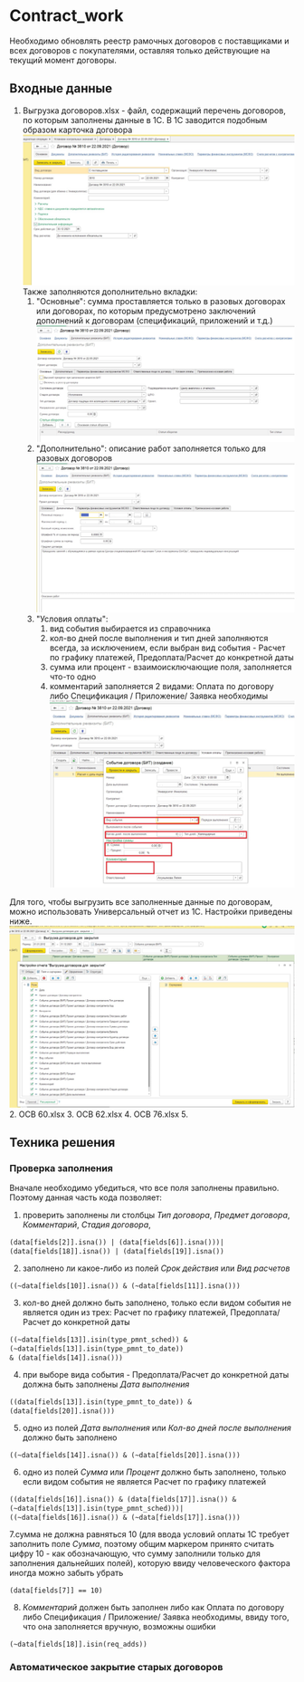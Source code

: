 # Contract_work
Необходимо обновлять реестр рамочных договоров с поставщиками и всех договоров с покупателями, оставляя только действующие на текущий момент договоры. 
## Входные данные
1. Выгрузка договоров.xlsx - файл, содержащий перечень договоров, по которым заполнены данные в 1С. 
В 1С заводится подобным образом карточка договора
![Screenshot](Карточка_договора.jpg)
Также заполняются дополнительно вкладки:
    1. "Основные": сумма проставляется только в разовых договорах или договорах, по которым предусмотрено заключений дополнений к договорам (спецификаций, приложений и т.д.)
    ![Screenshot](Основные.jpg)
    2. "Дополнительно": описание работ заполняется только для разовых договоров
    ![Screenshot](Дополнительно.jpg)
    3. "Условия оплаты":
        1. вид события выбирается из справочника
        2. кол-во дней после выполнения и тип дней заполняются всегда, за исключением, если выбран вид события - Расчет по графику платежей, Предоплата/Расчет до конкретной даты
        3. сумма или процент - взаимоисключающие поля, заполняется что-то одно
        4. комментарий заполняется 2 видами: Оплата по договору либо Спецификация / Приложение/ Заявка необходимы
        ![Screenshot](Условия_оплаты.jpg)
    
Для того, чтобы выгрузить все заполненные данные по договорам, можно использовать Универсальный отчет из 1С. Настройки приведены ниже.
![Screenshot](универсальный_отчет.jpg)
2. ОСВ 60.xlsx
3. ОСВ 62.xlsx
4. ОСВ 76.xlsx
5. 
## Техника решения
### Проверка заполнения
Вначале необходимо убедиться, что все поля заполнены правильно. Поэтому данная часть кода позволяет:
1. проверить заполнены ли столбцы *Тип договора*, *Предмет договора*, *Комментарий*, *Стадия договора*, 
```
(data[fields[2]].isna()) | (data[fields[6]].isna()))|
(data[fields[18]].isna()) | (data[fields[19]].isna())
```        
2. заполнено ли какое-либо из полей *Срок действия* или *Вид расчетов*
```
((~data[fields[10]].isna()) & (~data[fields[11]].isna()))
```
3. кол-во дней должно быть заполнено, только если видом события не является один из трех: Расчет по графику платежей, Предоплата/Расчет до конкретной даты
```
((~data[fields[13]].isin(type_pmnt_sched)) & (~data[fields[13]].isin(type_pmnt_to_date)) 
& (data[fields[14]].isna()))
```
4. при выборе вида события -  Предоплата/Расчет до конкретной даты должна быть заполнены *Дата выполнения*
```
((data[fields[13]].isin(type_pmnt_to_date)) & (data[fields[20]].isna()))
```
5. одно из полей *Дата выполнения* или *Кол-во дней после выполнения* должно быть заполнено
```
((~data[fields[14]].isna()) & (~data[fields[20]].isna()))
```
6. одно из полей *Сумма* или *Процент* должно быть заполнено, только если видом события не является Расчет по графику платежей
```
((data[fields[16]].isna()) & (data[fields[17]].isna()) & (~data[fields[13]].isin(type_pmnt_sched)))|
((~data[fields[16]].isna()) & (~data[fields[17]].isna()))
```
7.сумма не должна равняться 10 (для ввода условий оплаты 1С требует заполнить поле *Сумма*, поэтому общим маркером принято считать цифру 10 - как обозначающую, что сумму заполнили только для заполнения дальнейших полей), которую ввиду человеческого фактора иногда можно забыть убрать
```
(data[fields[7]] == 10)
```
8. *Комментарий* должен быть заполнен либо как Оплата по договору либо Спецификация / Приложение/ Заявка необходимы, ввиду того, что она заполняется вручную, возможны ошибки
```
(~data[fields[18]].isin(req_adds))
```
### Автоматическое закрытие старых договоров
